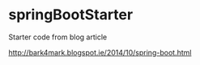 springBootStarter
=================

Starter code from blog article

http://bark4mark.blogspot.ie/2014/10/spring-boot.html
